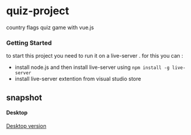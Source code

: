 # quiz-project
country flags quiz game with vue.js
### Getting Started
to start this project you need to run it on a live-server . for this you can :
- install node.js and then install live-server using `npm install -g live-server`
- install live-server extention from visual studio store

## snapshot 
#### Desktop
[Desktop version](snapshot.png)
